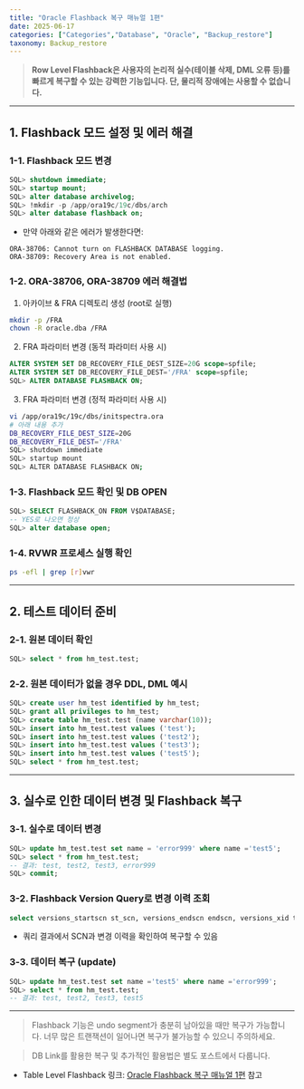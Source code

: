 ```yaml
---
title: "Oracle Flashback 복구 매뉴얼 1편"
date: 2025-06-17
categories: ["Categories","Database", "Oracle", "Backup_restore"]
taxonomy: Backup_restore
---
```


> **Row Level Flashback은 사용자의 논리적 실수(테이블 삭제, DML 오류 등)를 빠르게 복구할 수 있는 강력한 기능입니다. 단, 물리적 장애에는 사용할 수 없습니다.**

---

## 1. Flashback 모드 설정 및 에러 해결

### 1-1. Flashback 모드 변경
```sql
SQL> shutdown immediate;
SQL> startup mount;
SQL> alter database archivelog;
SQL> !mkdir -p /app/ora19c/19c/dbs/arch
SQL> alter database flashback on;
```

- 만약 아래와 같은 에러가 발생한다면:

```
ORA-38706: Cannot turn on FLASHBACK DATABASE logging.
ORA-38709: Recovery Area is not enabled.
```

### 1-2. ORA-38706, ORA-38709 에러 해결법

1. 아카이브 & FRA 디렉토리 생성 (root로 실행)
```bash
mkdir -p /FRA
chown -R oracle.dba /FRA
```
2. FRA 파라미터 변경 (동적 파라미터 사용 시)
```sql
ALTER SYSTEM SET DB_RECOVERY_FILE_DEST_SIZE=20G scope=spfile;
ALTER SYSTEM SET DB_RECOVERY_FILE_DEST='/FRA' scope=spfile;
SQL> ALTER DATABASE FLASHBACK ON;
```
3. FRA 파라미터 변경 (정적 파라미터 사용 시)
```bash
vi /app/ora19c/19c/dbs/initspectra.ora
# 아래 내용 추가
DB_RECOVERY_FILE_DEST_SIZE=20G
DB_RECOVERY_FILE_DEST='/FRA'
SQL> shutdown immediate
SQL> startup mount
SQL> ALTER DATABASE FLASHBACK ON;
```

### 1-3. Flashback 모드 확인 및 DB OPEN
```sql
SQL> SELECT FLASHBACK_ON FROM V$DATABASE;
-- YES로 나오면 정상
SQL> alter database open;
```

### 1-4. RVWR 프로세스 실행 확인
```bash
ps -efl | grep [r]vwr
```

---

## 2. 테스트 데이터 준비

### 2-1. 원본 데이터 확인
```sql
SQL> select * from hm_test.test;
```

### 2-2. 원본 데이터가 없을 경우 DDL, DML 예시
```sql
SQL> create user hm_test identified by hm_test;
SQL> grant all privileges to hm_test;
SQL> create table hm_test.test (name varchar(10));
SQL> insert into hm_test.test values ('test');
SQL> insert into hm_test.test values ('test2');
SQL> insert into hm_test.test values ('test3');
SQL> insert into hm_test.test values ('test5');
SQL> select * from hm_test.test;
```

---

## 3. 실수로 인한 데이터 변경 및 Flashback 복구

### 3-1. 실수로 데이터 변경
```sql
SQL> update hm_test.test set name = 'error999' where name ='test5';
SQL> select * from hm_test.test;
-- 결과: test, test2, test3, error999
SQL> commit;
```

### 3-2. Flashback Version Query로 변경 이력 조회
```sql
select versions_startscn st_scn, versions_endscn endscn, versions_xid txid, versions_operation opt, name from hm_test.test versions between scn minvalue and maxvalue;
```

- 쿼리 결과에서 SCN과 변경 이력을 확인하여 복구할 수 있음

### 3-3. 데이터 복구 (update)
```sql
SQL> update hm_test.test set name ='test5' where name ='error999';
SQL> select * from hm_test.test;
-- 결과: test, test2, test3, test5
```

---

> Flashback 기능은 undo segment가 충분히 남아있을 때만 복구가 가능합니다. 너무 많은 트랜잭션이 일어나면 복구가 불가능할 수 있으니 주의하세요. 

> DB Link를 활용한 복구 및 추가적인 활용법은 별도 포스트에서 다룹니다. 
- Table Level Flashback 링크: [Oracle Flashback 복구 매뉴얼 1편](/categories/database/oracle/backup_restore/Database-Oracle-Flashback-Recovery-1/) 참고